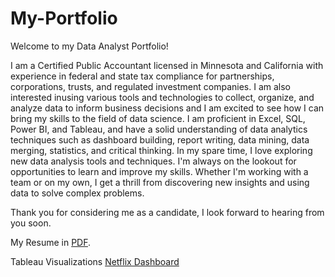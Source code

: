 # My-Portfolio
Welcome to my Data Analyst Portfolio!

I am a Certified Public Accountant licensed in Minnesota and California with experience in federal and state tax compliance for partnerships, corporations, trusts, and regulated investment companies. I am also interested inusing various tools and technologies to collect, organize, and analyze data to inform business decisions and I am excited to see how I can
bring my skills to the field of data science.
I am proficient in Excel, SQL, Power BI, and Tableau, and have a solid understanding of data analytics techniques such as dashboard building, report writing, data mining, data merging, statistics, and critical thinking.
In my spare time, I love exploring new data analysis tools and techniques. I'm always on the lookout for opportunities to learn and improve my skills. Whether I'm working with a team or on my own, I get a thrill from discovering new insights and using data to solve complex problems.

Thank you for considering me as a candidate, I look forward to hearing from you soon.

My Resume in [PDF](https://github.com/Dbui2358/My-Portfolio/blob/main/Dong%20Bui%20Resume%206.28.2023.pdf).

Tableau Visualizations
  [Netflix Dashboard](https://public.tableau.com/app/profile/dong.bui1693/viz/NetflixDashboard_16880131915670/Dashboard2?publish=yes)
